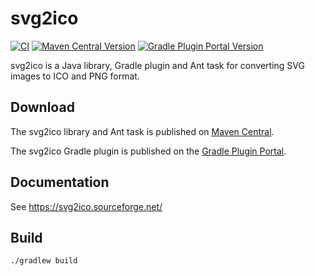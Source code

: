 # svg2ico

[![CI](https://github.com/svg2ico/svg2ico/actions/workflows/ci.yaml/badge.svg)](https://github.com/svg2ico/svg2ico/actions/workflows/ci.yaml)
[![Maven Central Version](https://img.shields.io/maven-central/v/net.sourceforge.svg2ico/svg2ico?label=Maven%20Central)](https://central.sonatype.com/artifact/net.sourceforge.svg2ico/svg2ico)
[![Gradle Plugin Portal Version](https://img.shields.io/gradle-plugin-portal/v/com.gitlab.svg2ico?label=Gradle%20Plugin%20Portal)
](https://plugins.gradle.org/plugin/com.gitlab.svg2ico)

svg2ico is a Java library, Gradle plugin and Ant task for converting SVG images to ICO and PNG format.

## Download

The svg2ico library and Ant task is published on [Maven Central](https://central.sonatype.com/namespace/net.sourceforge.svg2ico).

The svg2ico Gradle plugin is published on the [Gradle Plugin Portal](https://plugins.gradle.org/plugin/com.gitlab.svg2ico).

## Documentation

See https://svg2ico.sourceforge.net/

## Build

```shell
./gradlew build
```